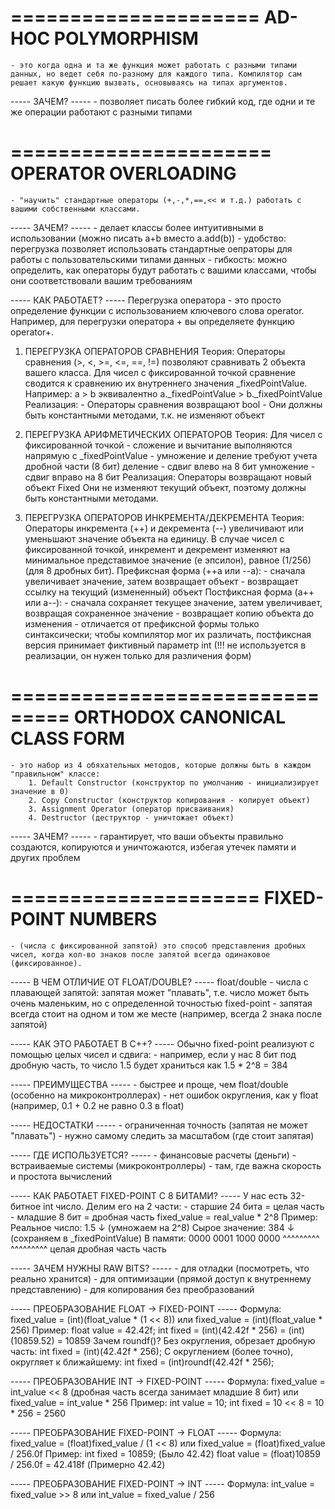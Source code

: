 =====================
 AD-HOC POLYMORPHISM
=====================
	- это когда одна и та же функция может работать с разными типами данных, но ведет себя по-разному для каждого типа. Компилятор сам решает какую функцию вызвать, основываясь на типах аргументов.

----- ЗАЧЕМ? -----
	- позволяет писать более гибкий код, где одни и те же операции работают с разными типами

======================
 OPERATOR OVERLOADING
======================
	- "научить" стандартные операторы (+,-,*,==,<< и т.д.) работать с вашими собственными классами.

----- ЗАЧЕМ? -----
	- делает классы более интуитивными в использовании (можно писать a+b вместо a.add(b))
	- удобство: перегрузка позволяет использовать стандартные оепраторы для работы  с пользовательскими типами данных
	- гибкость: можно определить, как операторы будут работать с вашими классами, чтобы они соответствовали вашим требованиям

----- КАК РАБОТАЕТ? -----
	Перегрузка оператора - это просто определение функции с использованием ключевого слова operator. Например, для перегрузки оператора + вы определяете функцию operator+.

1. ПЕРЕГРУЗКА ОПЕРАТОРОВ СРАВНЕНИЯ
	Теория:
		Операторы сравнения (>, <, >=, <=, ==, !=) позволяют сравнивать 2 объекта вашего класса.
		Для чисел с фиксированной точкой сравнение сводится к сравнению их внутреннего значения _fixedPointValue.
		Например:
			a > b эквивалентно a._fixedPointValue > b._fixedPointValue
	Реализация:
		- Операторы сравнения возвращают bool
		- Они должны быть константными методами, т.к. не изменяют объект

2. ПЕРЕГРУЗКА АРИФМЕТИЧЕСКИХ ОПЕРАТОРОВ
	Теория:
		Для чисел с фиксированной точкой
			- сложение и вычитание выполняются напрямую с _fixedPointValue
			- умножение и деление требуют учета дробной части (8 бит)
				деление - сдвиг влево на 8 бит
				умножение - сдвиг вправо на 8 бит
	Реализация:
		Операторы возвращают новый объект Fixed
		Они не изменяют текущий объект, поэтому должны быть константными методами.

3. ПЕРЕГРУЗКА ОПЕРАТОРОВ ИНКРЕМЕНТА/ДЕКРЕМЕНТА
	Теория:
		Операторы инкремента (++) и декремента (--) увеличивают или уменьшают значение объекта на единицу. В случае чисел с фиксированной точкой, инкремент и декремент изменяют на минимальное представимое значение (e эпсилон), равное (1/256) (для 8 дробных бит).
			Префиксная форма (++а или --а):
				- сначала увеличивает значение, затем возвращает объект
				- возвращает ссылку на текущий (измененный) объект
			Постфиксная форма (а++ или а--):
				- сначала сохраняет текущее значение, затем увеличивает, возвращая сохраненное значение
				- возвращает копию объекта до изменения
				- отличается от префиксной формы только синтаксически; чтобы компилятор мог их различать, постфиксная версия принимает фиктивный параметр int 
				(!!! не используется в реализации, он нужен только для различения форм)

===============================
 ORTHODOX CANONICAL CLASS FORM
===============================
	- это набор из 4 обяхательных методов, которые должны быть в каждом "правильном" классе:
		1. Default Constructor (конструктор по умолчанию - инициализирует значение в 0)
		2. Copy Constructor (конструктор копирования - копирует объект)
		3. Assignment Operator (оператор присваивания)
		4. Destructor (деструктор - уничтожает объект)

----- ЗАЧЕМ? -----
	- гарантирует, что ваши объекты правильно создаются, копируются и уничтожаются, избегая      утечек памяти и других проблем

=====================
 FIXED-POINT NUMBERS
=====================
	- (числа с фиксированной запятой) это способ представления дробных чисел, когда кол-во знаков после запятой всегда одинаковое (фиксированное).

----- В ЧЕМ ОТЛИЧИЕ ОТ FLOAT/DOUBLE? -----
	float/double	- числа с плавающей запятой: запятая может "плавать", т.е. число может
					  быть очень маленьким, но с определенной точностью
	fixed-point		- запятая всегда стоит на одном и том же месте (например, всегда 2 знака
					  после запятой)

----- КАК ЭТО РАБОТАЕТ В С++? -----
	Обычно fixed-point реализуют с помощью целых чисел и сдвига:
		- например, если у нас 8 бит под дробную часть, то число 1.5 будет храниться как
		  1.5 * 2^8 = 384

----- ПРЕИМУЩЕСТВА -----
	- быстрее и проще, чем float/double (особенно на микроконтроллерах)
	- нет ошибок округления, как у float (например, 0.1 + 0.2 не равно 0.3 в float)

----- НЕДОСТАТКИ -----
	- ограниченная точность (запятая не может "плавать")
	- нужно самому следить за масштабом (где стоит запятая)

----- ГДЕ ИСПОЛЬЗУЕТСЯ? -----
	- финансовые расчеты (деньги)
	- встраиваемые системы (микроконтроллеры)
	- там, где важна скорость и простота вычислений

----- КАК РАБОТАЕТ FIXED-POINT С 8 БИТАМИ? -----
	У нас есть 32-битное int число. Делим его на 2 части:
		- старшие 24 бита = целая часть
		- младшие 8 бит = дробная часть
	fixed_value = real_value * 2^8
	Пример: 
		Реальное число: 1.5
						↓ (умножаем на 2^8)
		Сырое значение: 384
						↓ (сохраняем в _fixedPointValue)
		В памяти: 0000 0001 1000 0000
				^^^^^^^^^ ^^^^^^^^^
				целая     дробная
				часть     часть

----- ЗАЧЕМ НУЖНЫ RAW BITS? -----
	- для отладки (посмотреть, что реально хранится)
	- для оптимизации (прямой доступ к внутреннему представлению)
	- для копирования без преобразований

----- ПРЕОБРАЗОВАНИЕ FLOAT -> FIXED-POINT -----
	Формула:
		fixed_value = (int)(float_value * (1 << 8))
			или
		fixed_value = (int)(float_value * 256)
	Пример:
		float value = 42.42f;
		int fixed = (int)(42.42f * 256) = (int)(10859.52) = 10859
	Зачем roundf()?
		Без округления, обрезает дробную часть:
			int fixed = (int)(42.42f * 256);
		С округлением (более точно), округляет к ближайшему:
			int fixed = (int)roundf(42.42f * 256);

----- ПРЕОБРАЗОВАНИЕ INT -> FIXED-POINT -----
	Формула:
		fixed_value = int_value << 8 (дробная часть всегда занимает младшие 8 бит)
			или
		fixed_value = int_value * 256
	Пример:
		int value = 10;
		int fixed = 10 << 8 = 10 * 256 = 2560

----- ПРЕОБРАЗОВАНИЕ FIXED-POINT -> FLOAT -----
	Формула:
		fixed_value = (float)fixed_value / (1 << 8)
			или
		fixed_value = (float)fixed_value / 256.0f
	Пример:
		int fixed = 10859; 								(Было 42.42)
		float value = (float)10859 / 256.0f = 42.418f	(Примерно 42.42)

----- ПРЕОБРАЗОВАНИЕ FIXED-POINT -> INT -----
	Формула:
		int_value = fixed_value >> 8
			или
		int_value = fixed_value / 256

